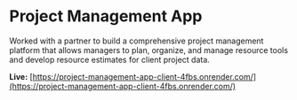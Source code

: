 # Project Management App

Worked with a partner to build a comprehensive project management platform that allows managers to plan, organize, and manage resource tools and develop resource estimates for client project data.

**Live:** [https://project-management-app-client-4fbs.onrender.com/](https://project-management-app-client-4fbs.onrender.com/)


